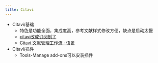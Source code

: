 ```yaml
---
title: Citavi
---
```


- Citavi/基础
	- 特色是功能全面，集成度高，参考文献样式修改方便，缺点是启动太慢
	- [citavi改成订阅制了](http://forum.softhead-citavi.com/t/799)
	- [Citavi 文献管理工作流 · 语雀](https://yp6yte.yuque.com/docs/share/ba7025c5-a5a1-4eef-a1b0-e954c5cb3694?#)
- Citavi/插件
	- Tools-Manage add-ons可以安装插件
